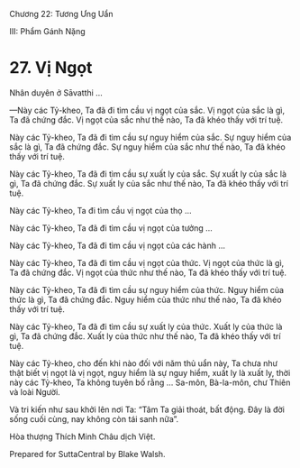  

Chương 22: Tương Ưng Uẩn

III: Phẩm Gánh Nặng

# 27\. Vị Ngọt

Nhân duyên ở Sāvatthi …

—Này các Tỷ-kheo, Ta đã đi tìm cầu vị ngọt của sắc. Vị ngọt của sắc là gì, Ta đã chứng đắc. Vị ngọt của sắc như thế nào, Ta đã khéo thấy với trí tuệ.

Này các Tỷ-kheo, Ta đã đi tìm cầu sự nguy hiểm của sắc. Sự nguy hiểm của sắc là gì, Ta đã chứng đắc. Sự nguy hiểm của sắc như thế nào, Ta đã khéo thấy với trí tuệ.

Này các Tỷ-kheo, Ta đã đi tìm cầu sự xuất ly của sắc. Sự xuất ly của sắc là gì, Ta đã chứng đắc. Sự xuất ly của sắc như thế nào, Ta đã khéo thấy với trí tuệ.

Này các Tỷ-kheo, Ta đi tìm cầu vị ngọt của thọ …

Này các Tỷ-kheo, Ta đã đi tìm cầu vị ngọt của tưởng …

Này các Tỷ-kheo, Ta đã đi tìm cầu vị ngọt của các hành …

Này các Tỷ-kheo, Ta đã đi tìm cầu vị ngọt của thức. Vị ngọt của thức là gì, Ta đã chứng đắc. Vị ngọt của thức như thế nào, Ta đã khéo thấy với trí tuệ.

Này các Tỷ-kheo, Ta đã đi tìm cầu sự nguy hiểm của thức. Nguy hiểm của thức là gì, Ta đã chứng đắc. Nguy hiểm của thức như thế nào, Ta đã khéo thấy với trí tuệ.

Này các Tỷ-kheo, Ta đã đi tìm cầu sự xuất ly của thức. Xuất ly của thức là gì, Ta đã chứng đắc. Xuất ly của thức như thế nào, Ta đã khéo thấy với trí tuệ.

Này các Tỷ-kheo, cho đến khi nào đối với năm thủ uẩn này, Ta chưa như thật biết vị ngọt là vị ngọt, nguy hiểm là sự nguy hiểm, xuất ly là xuất ly, thời này các Tỷ-kheo, Ta không tuyên bố rằng … Sa-môn, Bà-la-môn, chư Thiên và loài Người.

Và tri kiến như sau khởi lên nơi Ta: “Tâm Ta giải thoát, bất động. Ðây là đời sống cuối cùng, nay không còn tái sanh nữa”.

Hòa thượng Thích Minh Châu dịch Việt.

Prepared for SuttaCentral by Blake Walsh.